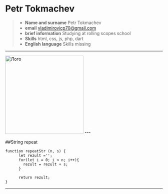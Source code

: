 # Petr Tokmachev

> * **Name and surname**  Petr Tokmachev 
> * **email** vladimirovicp70@gmail.com
> * **brief information** Studying at rolling scopes school
> * **Skills** html, css, js, php, dart
> * **English language** Skills missing

---
<img src="http://risovach.ru/upload/2014/12/generator/znayka_68045037_orig_.png" alt="Лого" width="250"/>
---

##String repeat
```
function repeatStr (n, s) {
      let rezult ='';
      for(let i = 0; i < n; i++){
        rezult = rezult + s;
      }

      return rezult;
}
```
---
